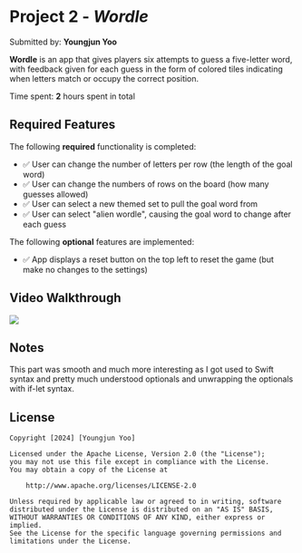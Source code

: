 # Project 2 - *Wordle*

Submitted by: **Youngjun Yoo**

**Wordle** is an app that gives players six attempts to guess a five-letter word, with feedback given for each guess in the form of colored tiles indicating when letters match or occupy the correct position. 

Time spent: **2** hours spent in total

## Required Features

The following **required** functionality is completed:

- ✅ User can change the number of letters per row (the length of the goal word)
- ✅ User can change the numbers of rows on the board (how many guesses allowed)
- ✅ User can select a new themed set to pull the goal word from
- ✅ User can select "alien wordle", causing the goal word to change after each guess


The following **optional** features are implemented:

- ✅ App displays a reset button on the top left to reset the game (but make no changes to the settings)

## Video Walkthrough

<div>
    <a href="https://www.loom.com/share/6f0809b6cabc4377ab1acdde358db6e5">
      <img style="max-width:300px;" src="https://cdn.loom.com/sessions/thumbnails/6f0809b6cabc4377ab1acdde358db6e5-1709609893155-with-play.gif">
    </a>
</div>

## Notes

This part was smooth and much more interesting as I got used to Swift syntax and pretty much understood optionals and unwrapping the optionals with if-let syntax.

## License

    Copyright [2024] [Youngjun Yoo]

    Licensed under the Apache License, Version 2.0 (the "License");
    you may not use this file except in compliance with the License.
    You may obtain a copy of the License at

        http://www.apache.org/licenses/LICENSE-2.0

    Unless required by applicable law or agreed to in writing, software
    distributed under the License is distributed on an "AS IS" BASIS,
    WITHOUT WARRANTIES OR CONDITIONS OF ANY KIND, either express or implied.
    See the License for the specific language governing permissions and
    limitations under the License.

